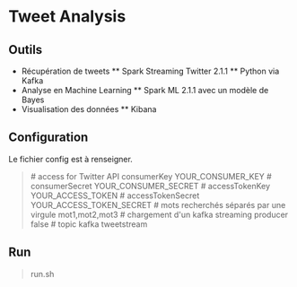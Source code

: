 # Tweet Analysis

## Outils
* Récupération de tweets
** Spark Streaming Twitter 2.1.1
** Python via Kafka
* Analyse en Machine Learning
** Spark ML 2.1.1 avec un modèle de Bayes
* Visualisation des données
** Kibana

## Configuration
Le fichier config est à renseigner.

> \# access for Twitter API
>  consumerKey
> YOUR_CONSUMER_KEY
> \# consumerSecret
> YOUR_CONSUMER_SECRET
> \# accessTokenKey
> YOUR_ACCESS_TOKEN
> \# accessTokenSecret
> YOUR_ACCESS_TOKEN_SECRET
> \# mots recherchés séparés par une virgule
> mot1,mot2,mot3
> \# chargement d'un kafka streaming producer
> false
> \# topic kafka
> tweetstream

## Run

> run.sh
